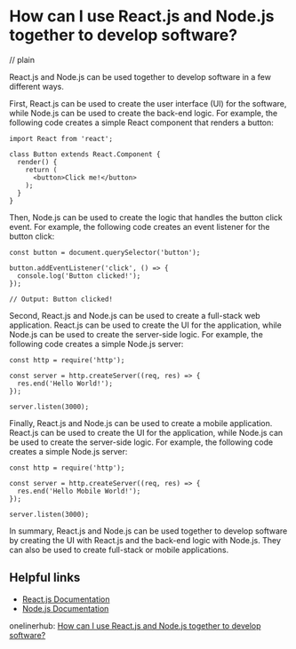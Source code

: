 # How can I use React.js and Node.js together to develop software?
// plain

React.js and Node.js can be used together to develop software in a few different ways.

First, React.js can be used to create the user interface (UI) for the software, while Node.js can be used to create the back-end logic. For example, the following code creates a simple React component that renders a button:

```
import React from 'react';

class Button extends React.Component {
  render() {
    return (
      <button>Click me!</button>
    );
  }
}
```

Then, Node.js can be used to create the logic that handles the button click event. For example, the following code creates an event listener for the button click:

```
const button = document.querySelector('button');

button.addEventListener('click', () => {
  console.log('Button clicked!');
});

// Output: Button clicked!
```

Second, React.js and Node.js can be used to create a full-stack web application. React.js can be used to create the UI for the application, while Node.js can be used to create the server-side logic. For example, the following code creates a simple Node.js server:

```
const http = require('http');

const server = http.createServer((req, res) => {
  res.end('Hello World!');
});

server.listen(3000);
```

Finally, React.js and Node.js can be used to create a mobile application. React.js can be used to create the UI for the application, while Node.js can be used to create the server-side logic. For example, the following code creates a simple Node.js server:

```
const http = require('http');

const server = http.createServer((req, res) => {
  res.end('Hello Mobile World!');
});

server.listen(3000);
```

In summary, React.js and Node.js can be used together to develop software by creating the UI with React.js and the back-end logic with Node.js. They can also be used to create full-stack or mobile applications.

## Helpful links

- [React.js Documentation](https://reactjs.org/docs/getting-started.html)
- [Node.js Documentation](https://nodejs.org/en/docs/)

onelinerhub: [How can I use React.js and Node.js together to develop software?](https://onelinerhub.com/reactjs/how-can-i-use-react-js-and-node-js-together-to-develop-software)